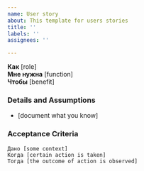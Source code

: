 ```yaml
---
name: User story
about: This template for users stories
title: ''
labels: ''
assignees: ''

---
```


**Как** [role]  
 **Мне нужна** [function]  
 **Чтобы** [benefit]  
   
 ### Details and Assumptions
 * [document what you know]
   
 ### Acceptance Criteria  
   
 ```gherkin
 Дано [some context]
 Когда [certain action is taken]
 Тогда [the outcome of action is observed]
 ```
